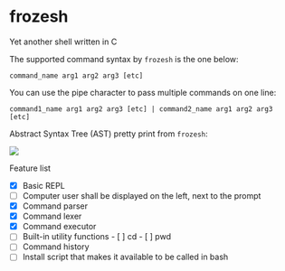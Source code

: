 # frozesh
Yet another shell written in C

The supported command syntax by `frozesh` is the one below:
```
command_name arg1 arg2 arg3 [etc]
```
You can use the pipe character to pass multiple commands on one line:
```
command1_name arg1 arg2 arg3 [etc] | command2_name arg1 arg2 arg3 [etc]
```

Abstract Syntax Tree (AST) pretty print from `frozesh`:

![](https://github.com/user-attachments/assets/6e734a41-20d0-48b9-b812-dd31bfd569be)


Feature list
- [x] Basic REPL
- [ ] Computer user shall be displayed on the left, next to the prompt
- [x] Command parser
- [x] Command lexer
- [x] Command executor
- [ ] Built-in utility functions
      - [ ] cd
      - [ ] pwd
- [ ] Command history
- [ ] Install script that makes it available to be called in bash
